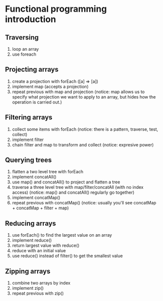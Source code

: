 # Functional programming introduction

## Traversing

1. loop an array
1. use foreach

## Projecting arrays

1. create a projection with forEach ([a] => [a])
1. implement map (accepts a projection)
1. repeat previous with map and projection
    (notice: map allows us to specify what projection we want to apply to an array, but hides how the operation is carried out.)

## Filtering arrays

1. collect some items with forEach
   (notice: there is a pattern, traverse, test, collect)
1. implement filter
1. chain filter and map to transform and collect 
    (notice: expresive power)

## Querying trees

1. flatten a two level tree with forEach
1. implement concatAll()
1. use map() and concatAll() to project and flatten a tree
1. traverse a three level tree with map/filter/concatAll (with no index access)
    (notice: map() and concatAll() regularly go together)
1. implement concatMap()
1. repeat previous with concatMap()
    (notice: usually you'll see concatMap + concatMap + filter + map)

## Reducing arrays

1. use forEach() to find the largest value on an array
1. implement reduce()
1. return largest value with reduce()
1. reduce with an initial value
1. use reduce() instead of filter() to get the smallest value

## Zipping arrays

1. combine two arrays by index
1. implement zip()
1. repeat previous with zip()



<!--stackedit_data:
eyJoaXN0b3J5IjpbNDkxODM1MzU4XX0=
-->